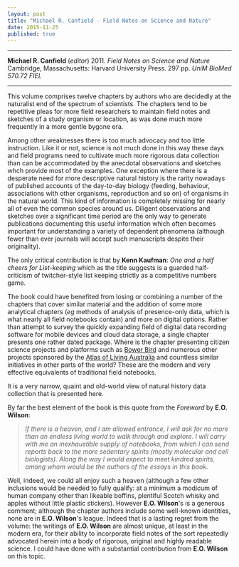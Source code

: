 ```yaml
---
layout: post
title: "Michael R. Canfield - Field Notes on Science and Nature"
date: 2015-11-25
published: true
---
```




***
<b>Michael R. Canfield</b>  (*editor*)  2011. _Field Notes on Science and Nature_  Cambridge, Massachusetts: Harvard University Press.  297 pp. *UniM BioMed 570.72 FIEL*

***

This volume comprises twelve chapters by authors who are decidedly at the naturalist end of the spectrum of scientists.  The chapters tend to be repetitive pleas for more field researchers to maintain field notes and sketches of a study organism or location, as was done much more frequently in a more gentle bygone era.  

Among other weaknesses there is too much advocacy and too little instruction.  Like it or not, science is not much done in this way these days and field programs need to cultivate much more rigorous data collection than can be accommodated by the anecdotal observations and sketches whch provide most of the examples.  One exception where there is a desperate need for more descriptive natural history is the rarity nowadays of published accounts of the day-to-day biology (feeding, behaviour, associations with other organisms, reproduction and so on) of organisms in the natural world.  This kind of information is completely missing for nearly all of even the common species around us.  Diligent observations and sketches over a significant time period are the only way to generate publications documenting this useful information which often becomes important for understanding a variety of dependent phenomena (although fewer than ever journals will accept such manuscripts despite their originality).

The only critical contribution is that by **Kenn Kaufman**: *One and a half cheers for List-keeping* which as the title suggests is a guarded half-criticism of twitcher-style list keeping strictly as a competitive numbers game.

The book could have benefited from losing or combining a number of the chapters that cover similar material and the addition of some more analytical chapters (*eg* methods of analysis of presence-only data, which is what nearly all field notebooks contain) and more on digital options. Rather than attempt to survey the quickly expanding field of digital data recording software for mobile devices and cloud data storage, a single chapter presents one rather dated package.  Where is the chapter presenting citizen science projects and platforms such as [Bower Bird](http://www.bowerbird.org.au/) and numerous other projects sponsored by the [Atlas of Living Australia](http://www.ala.org.au/) and countless similar initiatives in other parts of the world?  These are the modern and very effective equivalents of traditional field notebooks.

It is a very narrow, quaint and old-world view of natural history data collection that is presented here.

By far the best element of the book is this quote from the *Foreword* by **E.O. Wilson**:

> *If there is a heaven, and I am allowed entrance, I will ask for no more than an endless living world to walk through and explore.  I will carry with me an inexhaustible supply of notebooks, from which I can send reports back to the more sedentary spirits (mostly molecular and cell biologists). Along the way I would expect to meet kindred spirits, among whom would be the authors of the essays in this book.*

Well, indeed, we could all enjoy such a heaven (although a few other inclusions would be needed to fully qualify: at a minimum a modicum of human company other than likeable boffins, plentiful Scotch whisky and apples without little plastic stickers).  However **E.O. Wilson**'s is a generous comment; although the chapter authors include some well-known identities, none are in **E.O. Wilson**'s league.  Indeed that is a lasting regret from the volume: the writings of **E.O. Wilson** are almost unique, at least in the modern era, for their ability to incorporate field notes of the sort repeatedly advocated herein into a body of rigorous, original and highly readable science.  I could have done with a substantial contribution from **E.O. Wilson** on this topic.
